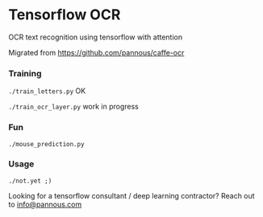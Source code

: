 # Tensorflow OCR
OCR text recognition using tensorflow with attention

Migrated from https://github.com/pannous/caffe-ocr

### Training

`./train_letters.py` OK

`./train_ocr_layer.py` work in progress

### Fun

`./mouse_prediction.py`

### Usage
`./not.yet ;)`

Looking for a tensorflow consultant / deep learning contractor? Reach out to info@pannous.com
